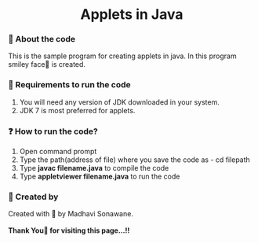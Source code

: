 <html>
    <h1 align="center">Applets in Java</h1>
    <h3>🚀 About the code</h3>
    <p>This is the sample program for creating applets in java. In this program smiley face🙂 is created.</p>
    <h3>📍 Requirements to run the code</h3>
    <ol>
        <li>You will need any version of JDK downloaded in your system.</li>
        <li>JDK 7 is most preferred for applets.</li>
    </ol>
    <h3>❓ How to run the code?</h3>
    <ol>
        <li>Open command prompt</li>
        <li>Type the path(address of file) where you save the code as - cd filepath</li>
        <li>Type <b>javac filename.java</b> to compile the code</li>
        <li>Type <b>appletviewer filename.java</b> to run the code</li>
    </ol>
    <h3>👩 Created by</h3>
    <p>Created with 🤍 by Madhavi Sonawane. <br>
    <br><b>Thank You🙏 for visiting this page...!!</p>
</html>